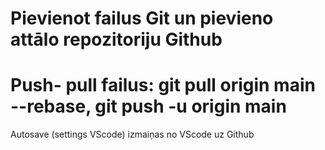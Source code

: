 # Pievienot failus Git un pievieno attālo repozitoriju Github
# Push- pull failus: git pull origin main --rebase, git push -u origin main
Autosave (settings VScode) izmaiņas no VScode uz Github
